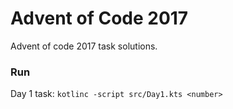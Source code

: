 # Advent of Code 2017

Advent of code 2017 task solutions.

### Run

Day 1 task: `kotlinc -script src/Day1.kts <number>`
